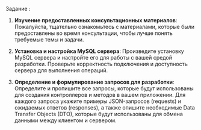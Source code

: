 Задание :

1. **Изучение предоставленных консультационных материалов**: 
Пожалуйста, тщательно ознакомьтесь с материалами, которые были предоставлены во время консультации, 
чтобы лучше понять требуемые темы и задачи.

2. **Установка и настройка MySQL сервера**: 
Произведите установку MySQL сервера и настройте его для работы с вашей средой разработки. 
Проверьте корректность подключения и доступность сервера для выполнения операций.

3. **Определение и формулирование запросов для разработки**: 
Определите и пропишите все запросы, которые будут использованы для создания контроллеров и методов в вашем приложении. 
Для каждого запроса укажите примеры JSON-запросов (requests) и ожидаемых ответов (responses), 
а также опишите необходимые Data Transfer Objects (DTO), которые будут использованы для обмена данными между клиентом и сервером.